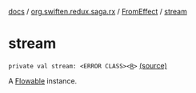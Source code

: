 [docs](../../index.md) / [org.swiften.redux.saga.rx](../index.md) / [FromEffect](index.md) / [stream](./stream.md)

# stream

`private val stream: <ERROR CLASS><`[`R`](index.md#R)`>` [(source)](https://github.com/protoman92/KotlinRedux/tree/master/common/common-rx-saga/src/main/kotlin/org/swiften/redux/saga/rx/FromEffect.kt#L21)

A [Flowable](#) instance.

